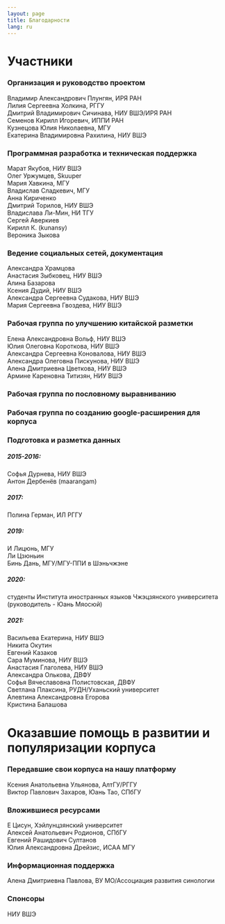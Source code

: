 ```yaml
---
layout: page
title: Благодарности
lang: ru
---
```

# Участники

### Организация и руководство проектом
Владимир Александрович Плунгян, ИРЯ РАН  
Лилия Сергеевна Холкина, РГГУ    
Дмитрий Владимирович Сичинава, НИУ ВШЭ/ИРЯ РАН    
Семенов Кирилл Игоревич, ИППИ РАН    
Кузнецова Юлия Николаевна, МГУ    
Екатерина Владимировна Рахилина, НИУ ВШЭ  

### Программная разработка и техническая поддержка
Марат Якубов, НИУ ВШЭ     
Олег Уржумцев, Skuuper   
Мария Хавкина, МГУ    
Владислав Сладкевич, МГУ    
Анна Кириченко    
Дмитрий Торилов, НИУ ВШЭ   
Владислава Ли-Мин, НИ ТГУ   
Сергей Аверкиев   
Кирилл К. (kunansy)    
Вероника Зыкова  

### Ведение социальных сетей, документация
Александра Храмцова   
Анастасия Зыбковец, НИУ ВШЭ    
Алина Базарова       
Ксения Дудий, НИУ ВШЭ    
Александра Сергеевна Судакова, НИУ ВШЭ  
Мария Сергеевна Гвоздева, НИУ ВШЭ  


### Рабочая группа по улучшению китайской разметки
Елена Александровна Вольф, НИУ ВШЭ    
Юлия Олеговна Короткова, НИУ ВШЭ    
Александра Сергеевна Коновалова, НИУ ВШЭ    
Александра Олеговна Пискунова, НИУ ВШЭ    
Алена Дмитриевна Цветкова, НИУ ВШЭ    
Армине Кареновна Титизян, НИУ ВШЭ    

### Рабочая группа по пословному выравниванию

### Рабочая группа по созданию google-расширения для корпуса 


### Подготовка и разметка данных
##### 2015-2016:
Софья Дурнева, НИУ ВШЭ    
Антон Дербенёв (maarangam)     
    
##### 2017:
Полина Герман, ИЛ РГГУ    
   
##### 2019:
И Лицюнь, МГУ    
Ли Цзюньин   
Бинь Дань, МГУ/МГУ-ППИ в Шэньчжэне   

##### 2020:
студенты Института иностранных языков Чжэцзянского университета (руководитель - Юань Мяосюй) 
 
##### 2021:
Васильева Екатерина, НИУ ВШЭ    
Никита Окутин   
Евгений Казаков   
Сара Муминова, НИУ ВШЭ  
Анастасия Глаголева, НИУ ВШЭ    
Александра Олькова, ДВФУ    
Софья Вячеславовна Полистовская, ДВФУ    
Светлана Плаксина, РУДН/Уханьский университет    
Алевтина Александровна Егорова   
Кристина Балашова   

# Оказавшие помощь в развитии и популяризации корпуса

### Передавшие свои корпуса на нашу платформу
Ксения Анатольевна Ульянова, АлтГУ/РГГУ    
Виктор Павлович Захаров, Юань Тао, СПбГУ    

### Вложившиеся ресурсами
Е Цисун, Хэйлунцзянский университет    
Алексей Анатольевич Родионов, СПбГУ    
Евгений Рашидович Султанов    
Юлия Александровна Дрейзис, ИСАА МГУ    

### Информационная поддержка
Алена Дмитриевна Павлова, ВУ МО/Ассоциация развития синологии 

### Спонсоры
НИУ ВШЭ    

